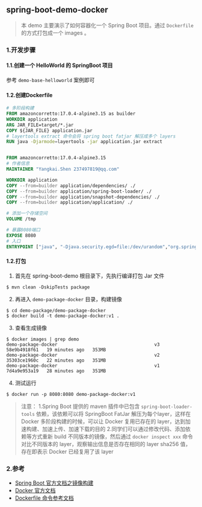 ## spring-boot-demo-docker

> 本 demo 主要演示了如何容器化一个  Spring Boot 项目。通过 `Dockerfile` 的方式打包成一个 images 。

### 1.开发步骤

#### 1.1.创建一个 HelloWorld 的 SpringBoot 项目

参考 `demo-base-helloworld` 案例即可

#### 1.2.创建Dockerfile

```dockerfile
# 多阶段构建
FROM amazoncorretto:17.0.4-alpine3.15 as builder
WORKDIR application
ARG JAR_FILE=target/*.jar
COPY ${JAR_FILE} application.jar
# layertools extract 命令会将 spring boot fatjar 解压成多个 layers
RUN java -Djarmode=layertools -jar application.jar extract


FROM amazoncorretto:17.0.4-alpine3.15
# 作者信息
MAINTAINER "Yangkai.Shen 237497819@qq.com"

WORKDIR application
COPY --from=builder application/dependencies/ ./
COPY --from=builder application/spring-boot-loader/ ./
COPY --from=builder application/snapshot-dependencies/ ./
COPY --from=builder application/application/ ./

# 添加一个存储空间
VOLUME /tmp

# 暴露8080端口
EXPOSE 8080
# 入口
ENTRYPOINT ["java", "-Djava.security.egd=file:/dev/urandom","org.springframework.boot.loader.JarLauncher"]
```

#### 1.2.打包

1. 首先在 spring-boot-demo 根目录下，先执行编译打包 Jar 文件

```shell
$ mvn clean -DskipTests package
```

2. 再进入 `demo-package-docker` 目录，构建镜像

```shell
$ cd demo-package/demo-package-docker
$ docker build -t demo-package-docker:v1 .
```

3. 查看生成镜像

```shell
$ docker images | grep demo
demo-package-docker                                    v3                             58e9b4918f61   19 minutes ago   353MB
demo-package-docker                                    v2                             35303ce1960c   22 minutes ago   351MB
demo-package-docker                                    v1                             7d4a9e953a19   28 minutes ago   351MB
```

4. 测试运行

```shell
$ docker run -p 8080:8080 demo-package-docker:v1
```

> 注意：
> 1.Spring Boot 提供的 maven 插件中已包含 `spring-boot-loader-tools` 依赖，该依赖可以将 SpringBoot FatJar 解压为每个layer，这样在 Docker 多阶段构建的时候，可以让 Docker 复用已存在的 layer，达到加速构建、加速上传、加速下载的目的
> 2.同学们可以通过修改代码、添加依赖等方式重新 build 不同版本的镜像，然后通过 `docker inspect xxx` 命令对比不同版本的 layer，观察输出信息是否存在相同的 layer sha256 值，存在即表示 Docker 已经复用了该 layer

### 2.参考

- [Spring Boot 官方文档之镜像构建](https://docs.spring.io/spring-boot/docs/3.0.0-M4/reference/htmlsingle/#container-images.dockerfiles)
- [Docker 官方文档](https://docs.docker.com/)
- [Dockerfile 命令参考文档](https://docs.docker.com/engine/reference/builder/)
